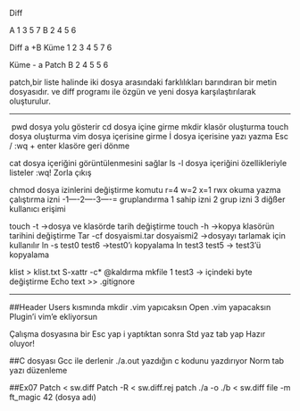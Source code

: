 Diff

A 1 3 5 7
B 2 4 5 6

Diff a +B
Küme 1 2 3 4 5 7 6

Küme - a
Patch 
B 2 4 5 5 6

patch,bir liste halinde iki dosya arasındaki farklılıkları barındıran bir metin dosyasıdır. 
ve diff programı ile özgün ve yeni dosya karşılaştırılarak oluşturulur.

------------------------------------------------------------------------------
 pwd dosya yolu gösterir
cd dosya içine girme
mkdir klasör oluşturma
touch dosya oluşturma
vim dosya içerisine girme
İ dosya içerisine yazı yazma
Esc / :wq + enter klasöre geri dönme
 
cat dosya içeriğini görüntülenmesini sağlar
ls -l dosya içeriğini özellikleriyle listeler
:wq! Zorla çıkış

chmod dosya izinlerini değiştirme komutu
    r=4 w=2 x=1 rwx okuma yazma çalıştırma  izni
-1—-2—-3—-= gruplandırma
1 sahip izni 2 grup izni 3 diğßer kullanıcı erişimi

touch -t ->dosya ve klasörde tarih değiştirme
touch -h ->kopya klasörün tarihini değiştirme
Tar -cf dosyaismi.tar dosyaismi2 ->dosyayı tarlamak için kullanılır
ln -s test0 test6 ->test0’ı kopyalama
ln test3 test5 -> test3’ü kopyalama 

klist > klist.txt 
S-xattr -c* @kaldırma
mkfile 1 test3 -> içindeki byte değiştirme
Echo text >> .gitignore

------------------------------------------------------------------------

##Header
Users kısmında mkdir .vim yapıcaksın
Open .vim yapacaksın
Plugin’i vim’e ekliyorsun


Çalışma dosyasına bir
Esc yap i yaptıktan sonra
Std yaz tab yap
Hazır oluyor!


##C dosyası
Gcc ile derlenir
./a.out yazdığın c kodunu yazdırıyor
Norm tab yazı düzenleme


##Ex07
Patch < sw.diff
Patch -R < sw.diff.rej
patch ./a -o ./b < sw.diff
file -m ft_magic 42 (dosya adı)
